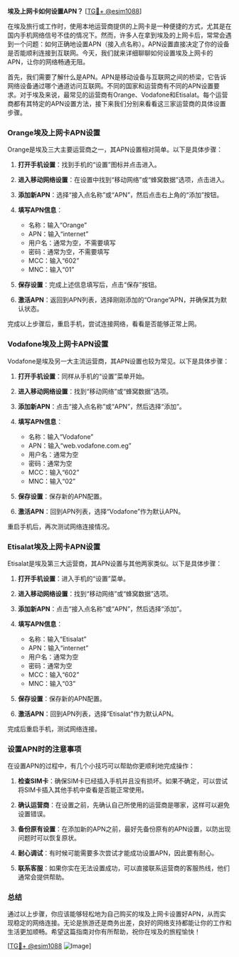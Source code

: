 **埃及上网卡如何设置APN？** [[TG💪+ @esim1088](https://t.me/s/esim1088)]

在埃及旅行或工作时，使用本地运营商提供的上网卡是一种便捷的方式，尤其是在国内手机网络信号不佳的情况下。然而，许多人在拿到埃及的上网卡后，常常会遇到一个问题：如何正确地设置APN（接入点名称）。APN设置直接决定了你的设备是否能顺利连接到互联网。今天，我们就来详细聊聊如何设置埃及上网卡的APN，让你的网络畅通无阻。

首先，我们需要了解什么是APN。APN是移动设备与互联网之间的桥梁，它告诉网络设备通过哪个通道访问互联网。不同的国家和运营商有不同的APN设置要求。对于埃及来说，最常见的运营商有Orange、Vodafone和Etisalat。每个运营商都有其特定的APN设置方法，接下来我们分别来看看这三家运营商的具体设置步骤。

### Orange埃及上网卡APN设置

Orange是埃及三大主要运营商之一，其APN设置相对简单。以下是具体步骤：

1. **打开手机设置**：找到手机的“设置”图标并点击进入。
   
2. **进入移动网络设置**：在设置中找到“移动网络”或“蜂窝数据”选项，点击进入。

3. **添加新APN**：选择“接入点名称”或“APN”，然后点击右上角的“添加”按钮。

4. **填写APN信息**：
   - 名称：输入“Orange”
   - APN：输入“internet”
   - 用户名：通常为空，不需要填写
   - 密码：通常为空，不需要填写
   - MCC：输入“602”
   - MNC：输入“01”

5. **保存设置**：完成上述信息填写后，点击“保存”按钮。

6. **激活APN**：返回到APN列表，选择刚刚添加的“Orange”APN，并确保其为默认状态。

完成以上步骤后，重启手机，尝试连接网络，看看是否能够正常上网。

### Vodafone埃及上网卡APN设置

Vodafone是埃及另一大主流运营商，其APN设置也较为常见。以下是具体步骤：

1. **打开手机设置**：同样从手机的“设置”菜单开始。

2. **进入移动网络设置**：找到“移动网络”或“蜂窝数据”选项。

3. **添加新APN**：点击“接入点名称”或“APN”，然后选择“添加”。

4. **填写APN信息**：
   - 名称：输入“Vodafone”
   - APN：输入“web.vodafone.com.eg”
   - 用户名：通常为空
   - 密码：通常为空
   - MCC：输入“602”
   - MNC：输入“02”

5. **保存设置**：保存新的APN配置。

6. **激活APN**：回到APN列表，选择“Vodafone”作为默认APN。

重启手机后，再次测试网络连接情况。

### Etisalat埃及上网卡APN设置

Etisalat是埃及第三大运营商，其APN设置与其他两家类似。以下是具体步骤：

1. **打开手机设置**：进入手机的“设置”菜单。

2. **进入移动网络设置**：找到“移动网络”或“蜂窝数据”选项。

3. **添加新APN**：点击“接入点名称”或“APN”，然后选择“添加”。

4. **填写APN信息**：
   - 名称：输入“Etisalat”
   - APN：输入“internet”
   - 用户名：通常为空
   - 密码：通常为空
   - MCC：输入“602”
   - MNC：输入“03”

5. **保存设置**：保存新的APN配置。

6. **激活APN**：回到APN列表，选择“Etisalat”作为默认APN。

完成后重启手机，测试网络连接。

### 设置APN时的注意事项

在设置APN的过程中，有几个小技巧可以帮助你更顺利地完成操作：

1. **检查SIM卡**：确保SIM卡已经插入手机并且没有损坏。如果不确定，可以尝试将SIM卡插入其他手机中查看是否能正常使用。

2. **确认运营商**：在设置之前，先确认自己所使用的运营商是哪家，这样可以避免设置错误。

3. **备份原有设置**：在添加新的APN之前，最好先备份原有的APN设置，以防出现问题时可以恢复原状。

4. **耐心调试**：有时候可能需要多次尝试才能成功设置APN，因此要有耐心。

5. **联系客服**：如果你实在无法设置成功，可以直接联系运营商的客服热线，他们通常会提供帮助。

### 总结

通过以上步骤，你应该能够轻松地为自己购买的埃及上网卡设置好APN，从而实现稳定的网络连接。无论是旅游还是商务出差，良好的网络支持都能让你的工作和生活更加顺畅。希望这篇指南对你有所帮助，祝你在埃及的旅程愉快！

[[TG💪+ @esim1088](https://t.me/s/esim1088) ![Image](https://i.postimg.cc/4NQfJmqS/Snipaste-2025-05-13-00-14-12.png)]